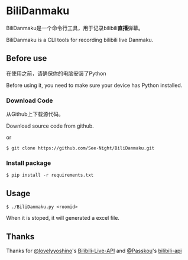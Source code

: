 # BiliDanmaku

BiliDanmaku是一个命令行工具，用于记录bilibili**直播**弹幕。

BiliDanmaku is a CLI tools for recording bilibili live Danmaku.

## Before use

在使用之前，请确保你的电脑安装了Python

Before using it, you need to make sure your device has Python installed.

### Download Code

从Github上下载源代码。

Download source code from github.

or

```shell
$ git clone https://github.com/See-Night/BiliDanmaku.git
```

### Install package

```shell
$ pip install -r requirements.txt
```

## Usage

```shell
$ ./BiliDanmaku.py <roomid>
```

When it is stoped, it will generated a excel file.

## Thanks

Thanks for [@lovelyyoshino](https://github.com/lovelyyoshino/)'s [Bilibili-Live-API](https://github.com/lovelyyoshino/Bilibili-Live-API) and [@Passkou](https://github.com/Passkou)'s [bilibili-api](https://github.com/Passkou/bilibili-api)

